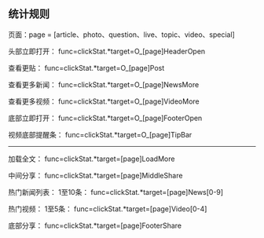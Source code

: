 ## 统计规则  

页面：page = [article、photo、question、live、topic、video、special]  

头部立即打开： func=clickStat.*target=O_[page]HeaderOpen  

查看更贴： func=clickStat.*target=O_[page]Post  

查看更多新闻： func=clickStat.*target=O_[page]NewsMore  

查看更多视频： func=clickStat.*target=O_[page]VideoMore  

底部立即打开： func=clickStat.*target=O_[page]FooterOpen  

视频底部提醒条： func=clickStat.*target=O_[page]TipBar   

--------------------------------------------------------------------------------------------------------------------

加载全文： func=clickStat.*target=[page]LoadMore  

中间分享： func=clickStat.*target=[page]MiddleShare  

热门新闻列表： 1至10条： func=clickStat.*target=[page]News[0-9]  

热门视频： 1至5条： func=clickStat.*target=[page]Video[0-4]  

底部分享： func=clickStat.*target=[page]FooterShare  
